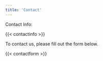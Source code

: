 ```yaml
---
title: 'Contact'
---
```


Contact Info:

{{< contactinfo >}}

To contact us, please fill out the form below.

{{< contactform >}}
